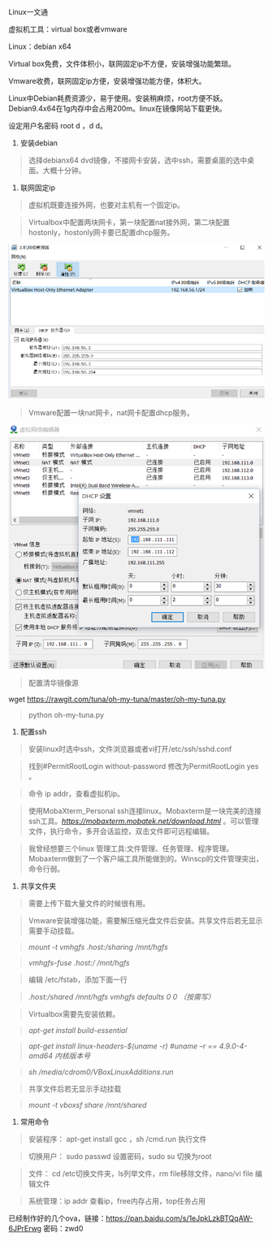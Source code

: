 Linux一文通

虚拟机工具：virtual box或者vmware

Linux：debian x64

Virtual box免费，文件体积小，联网固定ip不方便，安装增强功能繁琐。

Vmware收费，联网固定ip方便，安装增强功能方便，体积大。

Linux中Debian耗费资源少，易于使用。安装稍麻烦，root方便不妖。Debian9.4x64在1g内存中会占用200m。linux在镜像网站下载更快。

设定用户名密码 root d ，d d。

1.  安装debian

>   选择debianx64
>   dvd镜像，不接网卡安装，选中ssh，需要桌面的选中桌面。大概十分钟。

1.  联网固定ip

>   虚拟机既要连接外网，也要对主机有一个固定ip。

>   Virtualbox中配置两块网卡，第一块配置nat接外网，第二块配置hostonly，hostonly网卡要已配置dhcp服务。

![](media/ec62984c6ab8aaee17c7b74fdd39174e.png)

>   Vmware配置一块nat网卡，nat网卡配置dhcp服务。

![](media/900d0f0bf494dd9e73dd2d9433dcdf5b.png)

>   配置清华镜像源

wget https://rawgit.com/tuna/oh-my-tuna/master/oh-my-tuna.py

>   python oh-my-tuna.py

1.  配置ssh

>   安装linux时选中ssh，文件浏览器或者vi打开/etc/ssh/sshd.conf

>   找到\#PermitRootLogin without-password 修改为PermitRootLogin yes 。

>   命令 ip addr，查看虚拟机ip。

>   使用MobaXterm_Personal
>   ssh连接linux。Mobaxterm是一块完美的连接ssh工具。*https://mobaxterm.mobatek.net/download.html*
>   。可以管理文件，执行命令，多开会话监控，双击文件即可远程编辑。

>   我曾经想要三个linux
>   管理工具:文件管理、任务管理、程序管理。Mobaxterm做到了一个客户端工具所能做到的。Winscp的文件管理突出，命令行弱。

1.  共享文件夹

>   需要上传下载大量文件的时候很有用。

>   Vmware安装增强功能，需要解压缩光盘文件后安装。共享文件后若无显示需要手动挂载。

>   *mount -t vmhgfs .host:/sharing /mnt/hgfs*

>   *vmhgfs-fuse .host:/ /mnt/hgfs*

>   编辑 /etc/fstab，添加下面一行

>   *.host:/shared /mnt/hgfs vmhgfs defaults 0 0 （按需写）*

>   Virtualbox需要先安装依赖。

>   *apt-get install build-essential*

>   *apt-get install linux-headers-\$(uname -r) \#uname –r == 4.9.0-4-amd64
>   内核版本号*

>   *sh /media/cdrom0/VBoxLinuxAdditions.run*

>   共享文件后若无显示手动挂载

>   *mount -t vboxsf share /mnt/shared*

1.  常用命令

>   安装程序： apt-get install gcc ，sh /cmd.run 执行文件

>   切换用户： sudo passwd 设置密码，sudo su 切换为root

>   文件： cd /etc切换文件夹，ls列举文件，rm file移除文件，nano/vi file 编辑文件

>   系统管理：ip addr 查看ip，free内存占用，top任务占用

已经制作好的几个ova，链接：https://pan.baidu.com/s/1eJpkLzkBTQqAW-6JPrErwg
密码：zwd0
